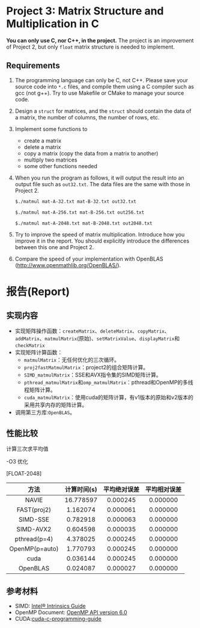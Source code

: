 # Project 3: Matrix Structure and Multiplication in C

**You can only use C, nor C++, in the project.** The project is an improvement of Project 2, but only `float` matrix structure is needed to implement.

## Requirements

1. The programming language can only be C, not C++. Please save your source code into `*.c` files, and compile them using a C compiler such as gcc (not g++). Try to use Makefile or CMake to manage your source code.

1. Design a `struct` for matrices, and the `struct` should contain the data of a matrix, the number of columns, the number of rows, etc. 

1. Implement some functions to
    * create a matrix
    * delete a matrix
    * copy a matrix (copy the data from a matrix to another)
    * multiply two matrices
    * some other functions needed


1. When you run the program as follows, it will output the result into an output file such as `out32.txt`. The data files are the same with those in Project 2.

    ```bash
    $./matmul mat-A-32.txt mat-B-32.txt out32.txt
    ```
    ```bash
    $./matmul mat-A-256.txt mat-B-256.txt out256.txt
    ```
    ```bash
    $./matmul mat-A-2048.txt mat-B-2048.txt out2048.txt
    ```

1. Try to improve the speed of matrix multiplication. Introduce how you improve it in the report. You should explicitly introduce the differences between this one and Project 2.

1. Compare the speed of your implementation with OpenBLAS (http://www.openmathlib.org/OpenBLAS/).

# 报告(Report)

## 实现内容
- 实现矩阵操作函数：`createMatrix`、`deleteMatrix`、`copyMatrix`、`addMatrix`、`matmulMatrix`(原始)、`setMatrixValue`、`displayMatrix`和`checkMatrix`
- 实现矩阵计算函数：
  - `matmulMatrix`：无任何优化的三次循环。
  - `proj2fastMatmulMatrix`：project2的组合矩阵计算。
  - `SIMD_matmulMatrix`：SSE和AVX指令集的SIMD矩阵计算。
  - `pthread_matmulMatrix`和`omp_matmulMatrix`：pthread和OpenMP的多线程矩阵计算。
  - `cuda_matmulMatrix`：使用cuda的矩阵计算，有v1版本的原始和v2版本的采用共享内存的矩阵计算。
- 调用第三方库:`OpenBLAS`。

## 性能比较
计算三次求平均值

-O3 优化

\[FLOAT-2048\]

| 方法 | 计算时间(s) | 平均绝对误差 | 平均相对误差|
|    :--:      |    :--:    |   :--:    |  :--:   |
| NAVIE  | 16.778597 | 0.000245 | 0.000000 |
| FAST(proj2)  | 1.162074 | 0.000061 | 0.000000 |
| SIMD-SSE  | 0.782918 | 0.000063 | 0.000000 |
| SIMD-AVX2 | 0.604598 | 0.000035 | 0.000000 |
| pthread(p=4)  | 4.378025 | 0.000245 | 0.000000 |
| OpenMP(p=auto)| 1.770793 | 0.000245 | 0.000000 |
| cuda  | 0.036144 | 0.000245 | 0.000000 |
| OpenBLAS  | 0.024087 | 0.000027 | 0.000000 |


## 参考材料
- SIMD: [Intel® Intrinsics Guide](https://www.intel.com/content/www/us/en/docs/intrinsics-guide/index.html)
- OpenMP Document: [OpenMP API version 6.0](https://www.openmp.org/wp-content/uploads/openmp-examples-6.0.pdf)
- CUDA:[cuda-c-programming-guide](https://www.openmp.org/wp-content/uploads/openmp-examples-6.0.pdf)